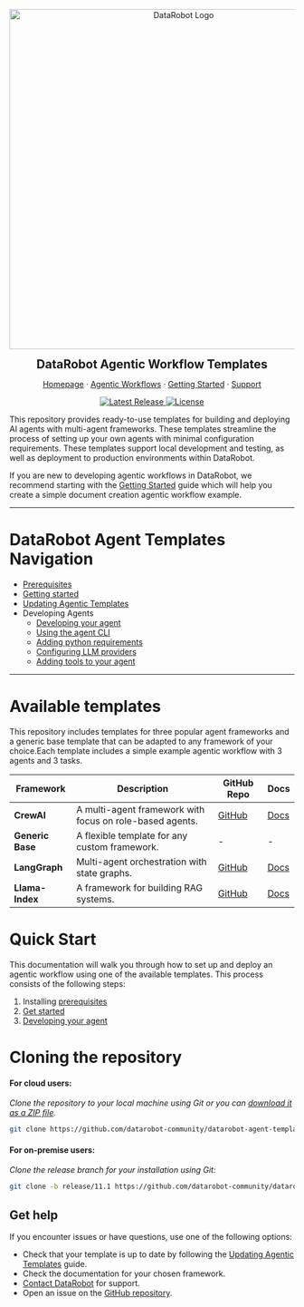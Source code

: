 <p align="center">
  <a href="https://github.com/datarobot-community/datarobot-agent-templates">
    <img src="docs/img/datarobot_logo.avif" width="600px" alt="DataRobot Logo"/>
  </a>
</p>
<p align="center">
    <span style="font-size: 1.5em; font-weight: bold; display: block;">DataRobot Agentic Workflow Templates</span>
</p>

<p align="center">
  <a href="https://datarobot.com">Homepage</a>
  ·
  <a href="https://docs.datarobot.com/en/docs/gen-ai/genai-agents/index.html">Agentic Workflows</a>
  ·
  <a href="/docs/getting-started.md">Getting Started</a>
  ·
  <a href="https://docs.datarobot.com/en/docs/get-started/troubleshooting/general-help.html">Support</a>
</p>

<p align="center">
  <a href="https://github.com/datarobot-community/datarobot-agent-templates/tags">
    <img src="https://img.shields.io/github/v/tag/datarobot-community/datarobot-agent-templates?label=version" alt="Latest Release">
  </a>
  <a href="/LICENSE">
    <img src="https://img.shields.io/github/license/datarobot-community/datarobot-agent-templates" alt="License">
  </a>
</p>

This repository provides ready-to-use templates for building and deploying AI agents with multi-agent frameworks. 
These templates streamline the process of setting up your own agents with minimal configuration requirements. These 
templates support local development and testing, as well as deployment to production environments within DataRobot.

If you are new to developing agentic workflows in DataRobot, we recommend starting with the
[Getting Started](/docs/getting-started.md) guide which will help you create a simple document creation agentic workflow example.

---
# DataRobot Agent Templates Navigation
- [Prerequisites](/docs/getting-started-prerequisites.md)
- [Getting started](/docs/getting-started.md)
- [Updating Agentic Templates](/docs/getting-started-updating.md)
- Developing Agents
  - [Developing your agent](/docs/developing-agents.md)
  - [Using the agent CLI](/docs/developing-agents-cli.md)
  - [Adding python requirements](/docs/developing-agents-python-requirements.md)
  - [Configuring LLM providers](/docs/developing-agents-llm-providers.md)
  - [Adding tools to your agent](/docs/developing-agents-tools.md)
---

# Available templates

This repository includes templates for three popular agent frameworks and a generic base template that can be adapted to any framework of your choice.Each template includes a simple example agentic workflow with 3 agents and 3 tasks.

| Framework        | Description                                              | GitHub Repo | Docs  |
|------------------|----------------------------------------------------------|-------------|-------|
| **CrewAI**       | A multi-agent framework with focus on role-based agents. | [GitHub](https://github.com/crewAIInc/crewAI)       | [Docs](https://docs.crewai.com/)|
| **Generic Base** | A flexible template for any custom framework.            | -           | -     |
| **LangGraph**    | Multi-agent orchestration with state graphs.             | [GitHub](https://github.com/langchain-ai/langgraph) | [Docs](https://langchain-ai.github.io/langgraph/concepts/why-langgraph/)|
| **Llama-Index**  | A framework for building RAG systems.                    | [GitHub](https://github.com/run-llama/llama_index)  | [Docs](https://gpt-index.readthedocs.io/en/latest/)|

# Quick Start

This documentation will walk you through how to set up and deploy an agentic workflow using one of the available templates.
This process consists of the following steps:

1. Installing [prerequisites](getting-started-prerequisites.md)
2. [Get started](/docs/getting-started.md)
3. [Developing your agent](/docs/developing-agents.md)

# Cloning the repository
#### For cloud users:
_Clone the repository to your local machine using Git or you can 
[download it as a ZIP file](https://github.com/datarobot-community/datarobot-agent-templates/archive/refs/heads/main.zip)._
```bash
git clone https://github.com/datarobot-community/datarobot-agent-templates.git
```

#### For on-premise users:
_Clone the release branch for your installation using Git:_
```bash
git clone -b release/11.1 https://github.com/datarobot-community/datarobot-agent-templates.git
```

## Get help

If you encounter issues or have questions, use one of the following options:
- Check that your template is up to date by following the [Updating Agentic Templates](/docs/getting-started-updating.md) guide.
- Check the documentation for your chosen framework.
- [Contact DataRobot](https://docs.datarobot.com/en/docs/get-started/troubleshooting/general-help.html) for support.
- Open an issue on the [GitHub repository](https://github.com/datarobot-community/datarobot-agent-templates).
